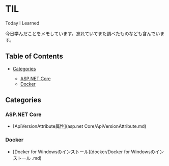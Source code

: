 # TIL
Today I Learned

今日学んだことをメモしています。忘れていてまた調べたものなども含んでいます。

## Table of Contents

- [Categories](#categories)
 
  - [ASP.NET Core](#asp-netcore)
  - [Docker](#docker)

<a id="categories"></a>
## Categories

<a id="asp-netcore"></a>
### ASP.NET Core

- [ApiVersionAttribute属性](asp.net Core/ApiVersionAttribute.md)


<a id="docker"></a>
### Docker

- [Docker for Windowsのインストール](docker/Docker for Windowsのインストール .md)
